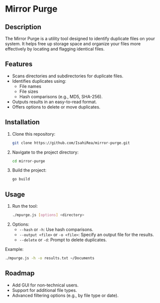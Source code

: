 # Mirror Purge

## Description
The Mirror Purge is a utility tool designed to identify duplicate files on your system. It helps free up storage space and organize your files more effectively by locating and flagging identical files.

## Features
- Scans directories and subdirectories for duplicate files.
- Identifies duplicates using:
  - File names
  - File sizes
  - Hash comparisons (e.g., MD5, SHA-256).
- Outputs results in an easy-to-read format.
- Offers options to delete or move duplicates.

## Installation
1. Clone this repository:
   ```bash
   git clone https://github.com/IsahiRea/mirror-purge.git
   ```
2. Navigate to the project directory:
   ```bash
   cd mirror-purge
   ```
3. Build the project:
   ```bash
   go build
   ```

## Usage
1. Run the tool:
   ```bash
   ./mpurge.js [options] <directory>
   ```
2. Options:
   - `--hash` or `-h`: Use hash comparisons.
   - `--output <file>` or `-o <file>`: Specify an output file for the results.
   - `--delete` or `-d`: Prompt to delete duplicates.

Example:
```bash
./mpurge.js -h -o results.txt ~/Documents
```

## Roadmap
- Add GUI for non-technical users.
- Support for additional file types.
- Advanced filtering options (e.g., by file type or date).